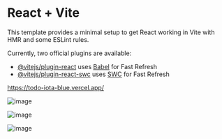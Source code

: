 # React + Vite

This template provides a minimal setup to get React working in Vite with HMR and some ESLint rules.

Currently, two official plugins are available:

- [@vitejs/plugin-react](https://github.com/vitejs/vite-plugin-react/blob/main/packages/plugin-react/README.md) uses [Babel](https://babeljs.io/) for Fast Refresh
- [@vitejs/plugin-react-swc](https://github.com/vitejs/vite-plugin-react-swc) uses [SWC](https://swc.rs/) for Fast Refresh

https://todo-iota-blue.vercel.app/


![image](https://github.com/JITGH/todo/assets/93810143/965bd29f-0b1f-46a8-8820-d3e8bdf96199)

![image](https://github.com/JITGH/todo/assets/93810143/3667eed3-2b86-4ea7-8dbb-0ba39ffee9ec)


![image](https://github.com/JITGH/todo/assets/93810143/e9738a07-b4b0-4d72-99f2-5513f97a171a)
